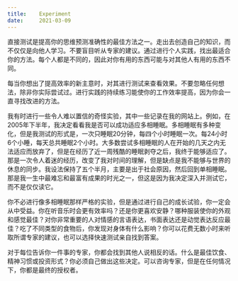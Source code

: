 ```yaml
---
title:    Experiment
date:     2021-03-09
---
```


直接测试是提高你的思维预测准确性的最佳方法之一。走出去创造自己的知识，而不仅仅是向他人学习。不要盲目听从专家的建议。通过进行个人实践，找出最适合你的方法。每个人都是不同的，因此对你有用的东西可能与对其他人有用的东西不同。

每当你想出了提高效率的新主意时，对其进行测试来查看效果。不要忽略任何想法，除非你实际尝试过。进行实践的持续练习能使你的工作效率提高，因为你会一直寻找改进的方法。

我有时进行一些令人难以置信的奇怪实验，其中一些记录在我的网站上。例如，在2005年下半年，我决定看看我是否可以成功适应多相睡眠。多相睡眠有多种变化，但是我测试的形式是，一次只睡眠20分钟，每四个小时睡眠一次。每24小时6个小睡，每天总共睡眠2个小时。大多数尝试多相睡眠的人在开始的几天之内无法适应而放弃了，但是在经历了近一周残酷的睡眠剥夺之后，我终于能够适应了。那是一次令人着迷的经历，改变了我对时间的理解，但是缺点是我不能够与世界的休息的同步。我设法保持了五个半月，主要是出于社会原因，然后回到单相睡眠。那是我一生中最难忘和最富有成果的时光之一，但这是因为我决定深入并测试它，而不是仅仅读它。

你不必进行像多相睡眠那样严格的实验，但是通过进行自己的成长试验，你一定会从中受益。你在听音乐时会更有效率吗？还是你更喜欢安静？哪种服装使你的外观和感觉最佳？对你非常重要的人对情感的言语表达，书面表达还是动觉表达反应最佳？吃了不同类型的食物后，你发现对身体有什么影响？你可以花费无数小时来听取所谓专家的建议，也可以选择快速测试亲自找到答案。

对于每位告诉你一件事的专家，你都会找到其他人说相反的话。什么是最佳饮食、精神习惯或投资形式？你必须自己做出这些决定。可以咨询专家，但是在任何情况下，你都是最终的授权者。
